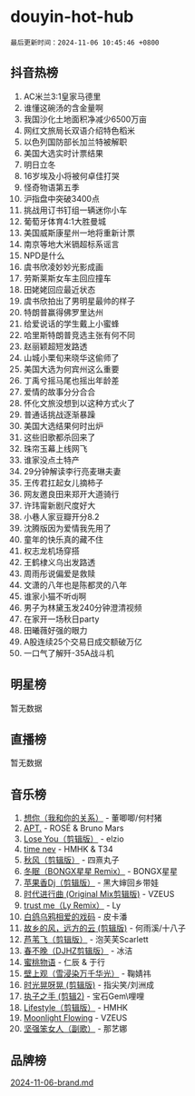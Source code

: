 # douyin-hot-hub

`最后更新时间：2024-11-06 10:45:46 +0800`

## 抖音热榜

1. AC米兰3:1皇家马德里
1. 谁懂这碗汤的含金量啊
1. 我国沙化土地面积净减少6500万亩
1. 网红文旅局长双语介绍特色稻米
1. 以色列国防部长加兰特被解职
1. 美国大选实时计票结果
1. 明日立冬
1. 16岁埃及小将被何卓佳打哭
1. 怪奇物语第五季
1. 沪指盘中突破3400点
1. 挑战用订书钉组一辆迷你小车
1. 葡萄牙体育4:1大胜曼城
1. 美国威斯康星州一地将重新计票
1. 南京等地大米镉超标系谣言
1. NPD是什么
1. 虞书欣凌妙妙光影成画
1. 劳斯莱斯女车主回应撞车
1. 田姥姥回应最近状态
1. 虞书欣拍出了男明星最帅的样子
1. 特朗普赢得佛罗里达州
1. 给爱说话的学生戴上小蜜蜂
1. 哈里斯特朗普竞选主张有何不同
1. 赵丽颖超短发路透
1. 山城小栗旬来晓华这偷师了
1. 美国大选为何宾州这么重要
1. 丁禹兮摇马尾也摇出年龄差
1. 爱情的故事分分合合
1. 怀化文旅没想到以这种方式火了
1. 普通话挑战逐渐暴躁
1. 美国大选结果何时出炉
1. 这些旧歌都杀回来了
1. 珠帘玉幕上线网飞
1. 谁家没点土特产
1. 29分钟解读李行亮麦琳夫妻
1. 王传君扛起女儿摘柿子
1. 网友邀良田来郑开大道骑行
1. 许玮甯新剧尺度好大
1. 小巷人家豆瓣开分8.2
1. 沈腾版因为爱情我先用了
1. 童年的快乐真的藏不住
1. 权志龙机场穿搭
1. 王鹤棣义乌出发路透
1. 周雨彤说偏爱是救赎
1. 文潇的八年也是陈都灵的八年
1. 谁家小猫不听dj啊
1. 男子为林黛玉发240分钟澄清视频
1. 在家开一场秋日party
1. 田曦薇好强的眼力
1. A股连续25个交易日成交额破万亿
1. 一口气了解歼-35A战斗机

## 明星榜

暂无数据

## 直播榜

暂无数据

## 音乐榜

1. [想你（我和你的关系）](https://sf5-hl-cdn-tos.douyinstatic.com/obj/tos-cn-ve-2774/o8QxhcOBDYYX0zqKCjFVQXZ3RBffnRBQEogitG) - 董唧唧/何村猪
1. [APT.](https://sf3-cdn-tos.douyinstatic.com/obj/tos-cn-ve-2774/oUIcRnUtZBV1JgZtxIMCAiiBSVBSEEOCFfkeMQ) - ROSÉ & Bruno Mars
1. [Lose You（剪辑版）](https://sf6-cdn-tos.douyinstatic.com/obj/tos-cn-ve-2774/og9yxQxAWI86iBNr9ojBFMoWTIvDZZb8HwiGY) - elzio
1. [time nev](https://sf3-cdn-tos.douyinstatic.com/obj/tos-cn-ve-2774/oc6aICzpzBCWrhCvDVi2AZmQLt0gIBxfMEfd6i) - HMHK & T34
1. [秋风（剪辑版）](https://sf5-hl-cdn-tos.douyinstatic.com/obj/tos-cn-ve-2774/ocGaU84LfAfzMd2wbXdQFpCGhBiXg82JNMRRie) - 四熹丸子
1. [冬眠（BONGX星星 Remix）](https://sf3-cdn-tos.douyinstatic.com/obj/tos-cn-ve-2774/oMCfFFoE3LwQ7agAgOIG4ieExqkeAsxNBEkLdz) - BONGX星星
1. [苹果香Dj（剪辑版）](https://sf3-cdn-tos.douyinstatic.com/obj/tos-cn-ve-2774/oEeIEQbYGAOspCTRAIeYF4Ok8LgZ8NBaRe4ztR) - 黑大婶回乡带娃
1. [时代进行曲 (Original Mix剪辑版)](https://sf6-cdn-tos.douyinstatic.com/obj/tos-cn-ve-2774/oYrssziLdrtiW6cKABM8n5Vfc2xwXiIBInoAkn) - VZEUS
1. [trust me（Ly Remix）](https://sf5-hl-cdn-tos.douyinstatic.com/obj/tos-cn-ve-2774/oUo1M8fz5AfmMSExABQQKFE0eCMWgsiccfqrMA) - Ly
1. [白鸽乌鸦相爱的戏码](https://sf5-hl-cdn-tos.douyinstatic.com/obj/tos-cn-ve-2774/oMVVEf6eDAOmFtNtCsEqKpIorBDM8Nkg6TZRqC) - 皮卡潘
1. [故乡的风，远方的云 (剪辑版)](https://sf5-hl-cdn-tos.douyinstatic.com/obj/tos-cn-ve-2774/ooPEdiZMrAAWisczq1WXoZYGU6GxII2UUBvYI) - 何雨溪/十八子
1. [芦苇飞（剪辑版）](https://sf5-hl-cdn-tos.douyinstatic.com/obj/tos-cn-ve-2774/ok3IaChjEFFoK3FAMzXDEgfpeE6Al3Nv2BnfCW) - 泡芙芙Scarlett
1. [春不晚（DJHZ剪辑版）](https://sf5-hl-cdn-tos.douyinstatic.com/obj/tos-cn-ve-2774/osEZa7YZ6wNo9QDABgfGFaCQKRQTNafsBJDnKt) - 冰洁
1. [蜜桃物语](https://sf5-hl-cdn-tos.douyinstatic.com/obj/tos-cn-ve-2774/oIhOSCZtIACtYU4XQkngiW9kCBfVD1Fz9IYeqL) - 仁辰 & 于行
1. [壁上观（雪浸染万千华光）](https://sf5-hl-cdn-tos.douyinstatic.com/obj/tos-cn-ve-2774/ocIizBMxWi8vA8UdAMIYdYCjgBB5Z3WZWxrvY) - 鞠婧祎
1. [时光晃呀晃 (剪辑版)](https://sf5-hl-cdn-tos.douyinstatic.com/obj/tos-cn-ve-2774/o8ACeQem3gwI1x3GIYGAfKG0LJebKFRJDwRwyW) - 指尖笑/刘洲成
1. [执子之手 (剪辑2)](https://sf5-hl-cdn-tos.douyinstatic.com/obj/tos-cn-ve-2774/oUoZLQjCc31XzqsBnBQUNgeKtYPBcgbFDwtfcu) - 宝石Gem\哩哩
1. [Lifestyle（剪辑版）](https://sf5-hl-cdn-tos.douyinstatic.com/obj/tos-cn-ve-2774/owfqGgjwG3V5lCLaAIezFMeg3LtuKNBaZKgzPV) - HMHK
1. [Moonlight Flowing](https://sf3-cdn-tos.douyinstatic.com/obj/tos-cn-ve-2774/oopZsCtRnQgOhEYmv9FfBBgwmeaQmWQQZED9tN) - VZEUS
1. [坚强笨女人（副歌）](https://sf3-cdn-tos.douyinstatic.com/obj/tos-cn-ve-2774/ospNInQiZvGWyBVg5zkNsAMct5uJIg1CrZiPL) - 那艺娜

## 品牌榜

[2024-11-06-brand.md](2024-11-06-brand.md)
